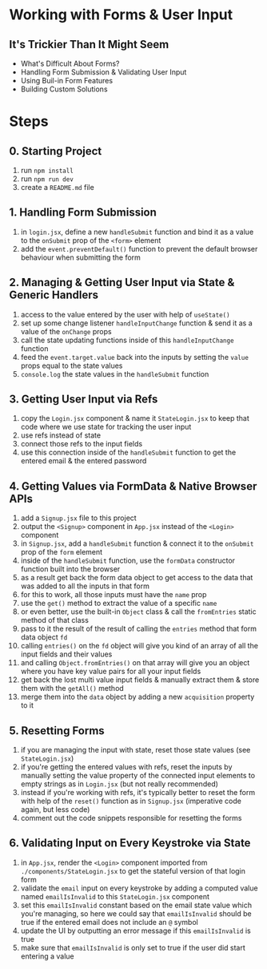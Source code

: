 # Working with Forms & User Input

## It's Trickier Than It Might Seem

- What's Difficult About Forms?
- Handling Form Submission & Validating User Input
- Using Buil-in Form Features
- Building Custom Solutions

# Steps

## 0. Starting Project

1. run `npm install`
2. run `npm run dev`
3. create a `README.md` file

## 1. Handling Form Submission

1. in `login.jsx`, define a new `handleSubmit` function and bind it as a value to the `onSubmit` prop of the `<form>` element
2. add the `event.preventDefault()` function to prevent the default browser behaviour when submitting the form

## 2. Managing & Getting User Input via State & Generic Handlers

1. access to the value entered by the user with help of `useState()`
2. set up some change listener `handleInputChange` function & send it as a value of the `onChange` props
3. call the state updating functions inside of this `handleInputChange` function
4. feed the `event.target.value` back into the inputs by setting the `value` props equal to the state values
5. `console.log` the state values in the `handleSubmit` function

## 3. Getting User Input via Refs

1. copy the `Login.jsx` component & name it `StateLogin.jsx` to keep that code where we use state for tracking the user input
2. use refs instead of state
3. connect those refs to the input fields
4. use this connection inside of the `handleSubmit` function to get the entered email & the entered password

## 4. Getting Values via FormData & Native Browser APIs

1. add a `Signup.jsx` file to this project
2. output the `<Signup>` component in `App.jsx` instead of the `<Login>` component
3. in `Signup.jsx`, add a `handleSubmit` function & connect it to the `onSubmit` prop of the `form` element
4. inside of the `handleSubmit` function, use the `formData` constructor function built into the browser
5. as a result get back the form data object to get access to the data that was added to all the inputs in that form
6. for this to work, all those inputs must have the `name` prop
7. use the `get()` method to extract the value of a specific `name`
8. or even better, use the built-in `Object` class & call the `fromEntries` static method of that class
9. pass to it the result of the result of calling the `entries` method that form data object `fd`
10. calling `entries()` on the `fd` object will give you kind of an array of all the input fields and their values
11. and calling `Object.fromEntries()` on that array will give you an object where you have key value pairs for all your input fields
12. get back the lost multi value input fields & manually extract them & store them with the `getAll()` method
13. merge them into the `data` object by adding a new `acquisition` property to it

## 5. Resetting Forms

1. if you are managing the input with state, reset those state values (see `StateLogin.jsx`)
2. if you're getting the entered values with refs, reset the inputs by manually setting the value property of the connected input elements to empty strings as in `Login.jsx` (but not really recommended)
3. instead if you're working with refs, it's typically better to reset the form with help of the `reset()` function as in `Signup.jsx` (imperative code again, but less code)
4. comment out the code snippets responsible for resetting the forms

## 6. Validating Input on Every Keystroke via State

1. in `App.jsx`, render the `<Login>` component imported from `./components/StateLogin.jsx` to get the stateful version of that login form
2. validate the `email` input on every keystroke by adding a computed value named `emailIsInvalid` to this `StateLogin.jsx` component
3. set this `emailIsInvalid` constant based on the email state value which you're managing, so here we could say that `emailIsInvalid` should be true if the entered email does not include an `@` symbol
4. update the UI by outputting an error message if this `emailIsInvalid` is true
5. make sure that `emailIsInvalid` is only set to true if the user did start entering a value
